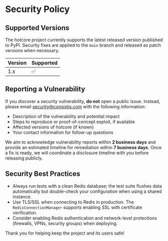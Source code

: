 # Security Policy

## Supported Versions

The hotcore project currently supports the latest released version published to PyPI. Security fixes are applied to the `main` branch and released as patch versions when necessary.

| Version | Supported |
|---------|-----------|
| 1.x     | ✅        |

## Reporting a Vulnerability

If you discover a security vulnerability, **do not** open a public issue. Instead, please email [security@consistis.com](mailto:security@consistis.com) with the following information:

- Description of the vulnerability and potential impact
- Steps to reproduce or proof-of-concept exploit, if available
- Affected versions of hotcore (if known)
- Your contact information for follow-up questions

We aim to acknowledge vulnerability reports within **2 business days** and provide an estimated timeline for remediation within **7 business days**. Once a fix is ready, we will coordinate a disclosure timeline with you before releasing publicly.

## Security Best Practices

- Always run tests with a clean Redis database; the test suite flushes data automatically but double-check your configuration when using a shared instance.
- Use TLS/SSL when connecting to Redis in production. The `RedisConnectionManager` supports enabling SSL with certificate verification.
- Consider enabling Redis authentication and network-level protections (firewalls, VPNs, security groups) when deploying.

Thank you for helping keep the project and its users safe!
